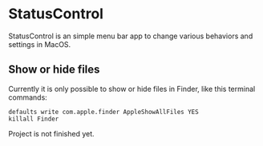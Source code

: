 # StatusControl
StatusControl is an simple menu bar app to change various behaviors and settings in MacOS.

## Show or hide files
Currently it is only possible to show or hide files in Finder, like this terminal commands: 

```
defaults write com.apple.finder AppleShowAllFiles YES
killall Finder
```

Project is not finished yet.